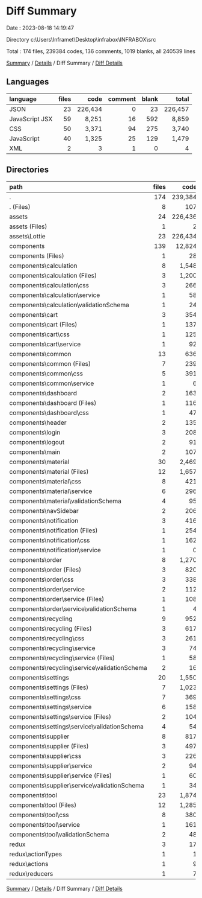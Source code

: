 # Diff Summary

Date : 2023-08-18 14:19:47

Directory c:\\Users\\Inframet\\Desktop\\infrabox\\INFRABOX\\src

Total : 174 files, 239384 codes, 136 comments, 1019 blanks, all 240539 lines

[Summary](results.md) / [Details](details.md) / Diff Summary / [Diff Details](diff-details.md)

## Languages

| language       | files |    code | comment | blank |   total |
| :------------- | ----: | ------: | ------: | ----: | ------: |
| JSON           |    23 | 226,434 |       0 |    23 | 226,457 |
| JavaScript JSX |    59 |   8,251 |      16 |   592 |   8,859 |
| CSS            |    50 |   3,371 |      94 |   275 |   3,740 |
| JavaScript     |    40 |   1,325 |      25 |   129 |   1,479 |
| XML            |     2 |       3 |       1 |     0 |       4 |

## Directories

| path                                             | files |    code | comment | blank |   total |
| :----------------------------------------------- | ----: | ------: | ------: | ----: | ------: |
| .                                                |   174 | 239,384 |     136 | 1,019 | 240,539 |
| . (Files)                                        |     8 |     107 |      19 |    16 |     142 |
| assets                                           |    24 | 226,436 |       1 |    23 | 226,460 |
| assets (Files)                                   |     1 |       2 |       1 |     0 |       3 |
| assets\\Lottie                                   |    23 | 226,434 |       0 |    23 | 226,457 |
| components                                       |   139 |  12,824 |     116 |   978 |  13,918 |
| components (Files)                               |     1 |      28 |       0 |     4 |      32 |
| components\\calculation                          |     8 |   1,548 |       8 |    82 |   1,638 |
| components\\calculation (Files)                  |     3 |   1,200 |       0 |    53 |   1,253 |
| components\\calculation\\css                     |     3 |     266 |       8 |    23 |     297 |
| components\\calculation\\service                 |     1 |      58 |       0 |     4 |      62 |
| components\\calculation\\validationSchema        |     1 |      24 |       0 |     2 |      26 |
| components\\cart                                 |     3 |     354 |       5 |    43 |     402 |
| components\\cart (Files)                         |     1 |     137 |       1 |    15 |     153 |
| components\\cart\\css                            |     1 |     125 |       4 |     6 |     135 |
| components\\cart\\service                        |     1 |      92 |       0 |    22 |     114 |
| components\\common                               |    13 |     636 |      12 |    47 |     695 |
| components\\common (Files)                       |     7 |     239 |       0 |    28 |     267 |
| components\\common\\css                          |     5 |     391 |      12 |    17 |     420 |
| components\\common\\service                      |     1 |       6 |       0 |     2 |       8 |
| components\\dashboard                            |     2 |     163 |       0 |    10 |     173 |
| components\\dashboard (Files)                    |     1 |     116 |       0 |     2 |     118 |
| components\\dashboard\\css                       |     1 |      47 |       0 |     8 |      55 |
| components\\header                               |     2 |     135 |       4 |    14 |     153 |
| components\\login                                |     3 |     208 |       5 |    12 |     225 |
| components\\logout                               |     2 |      91 |       4 |     7 |     102 |
| components\\main                                 |     2 |     107 |       4 |     7 |     118 |
| components\\material                             |    30 |   2,469 |      14 |   223 |   2,706 |
| components\\material (Files)                     |    12 |   1,657 |       5 |   149 |   1,811 |
| components\\material\\css                        |     8 |     421 |       8 |    49 |     478 |
| components\\material\\service                    |     6 |     296 |       0 |    14 |     310 |
| components\\material\\validationSchema           |     4 |      95 |       1 |    11 |     107 |
| components\\navSidebar                           |     2 |     206 |       7 |    17 |     230 |
| components\\notification                         |     3 |     416 |       4 |    23 |     443 |
| components\\notification (Files)                 |     1 |     254 |       0 |    15 |     269 |
| components\\notification\\css                    |     1 |     162 |       4 |     7 |     173 |
| components\\notification\\service                |     1 |       0 |       0 |     1 |       1 |
| components\\order                                |     8 |   1,270 |      14 |    88 |   1,372 |
| components\\order (Files)                        |     3 |     820 |       4 |    56 |     880 |
| components\\order\\css                           |     3 |     338 |       8 |    26 |     372 |
| components\\order\\service                       |     2 |     112 |       2 |     6 |     120 |
| components\\order\\service (Files)               |     1 |     108 |       2 |     4 |     114 |
| components\\order\\service\\validationSchema     |     1 |       4 |       0 |     2 |       6 |
| components\\recycling                            |     9 |     952 |       8 |    79 |   1,039 |
| components\\recycling (Files)                    |     3 |     617 |       0 |    51 |     668 |
| components\\recycling\\css                       |     3 |     261 |       8 |    20 |     289 |
| components\\recycling\\service                   |     3 |      74 |       0 |     8 |      82 |
| components\\recycling\\service (Files)           |     1 |      58 |       0 |     4 |      62 |
| components\\recycling\\service\\validationSchema |     2 |      16 |       0 |     4 |      20 |
| components\\settings                             |    20 |   1,550 |       5 |   101 |   1,656 |
| components\\settings (Files)                     |     7 |   1,023 |       0 |    54 |   1,077 |
| components\\settings\\css                        |     7 |     369 |       4 |    28 |     401 |
| components\\settings\\service                    |     6 |     158 |       1 |    19 |     178 |
| components\\settings\\service (Files)            |     2 |     104 |       1 |    11 |     116 |
| components\\settings\\service\\validationSchema  |     4 |      54 |       0 |     8 |      62 |
| components\\supplier                             |     8 |     817 |       5 |    58 |     880 |
| components\\supplier (Files)                     |     3 |     497 |       0 |    29 |     526 |
| components\\supplier\\css                        |     3 |     226 |       4 |    20 |     250 |
| components\\supplier\\service                    |     2 |      94 |       1 |     9 |     104 |
| components\\supplier\\service (Files)            |     1 |      60 |       0 |     4 |      64 |
| components\\supplier\\service\\validationSchema  |     1 |      34 |       1 |     5 |      40 |
| components\\tool                                 |    23 |   1,874 |      17 |   163 |   2,054 |
| components\\tool (Files)                         |    12 |   1,285 |       4 |   108 |   1,397 |
| components\\tool\\css                            |     8 |     380 |      12 |    40 |     432 |
| components\\tool\\service                        |     1 |     161 |       0 |     8 |     169 |
| components\\tool\\validationSchema               |     2 |      48 |       1 |     7 |      56 |
| redux                                            |     3 |      17 |       0 |     2 |      19 |
| redux\\actionTypes                               |     1 |       1 |       0 |     0 |       1 |
| redux\\actions                                   |     1 |       9 |       0 |     1 |      10 |
| redux\\reducers                                  |     1 |       7 |       0 |     1 |       8 |

[Summary](results.md) / [Details](details.md) / Diff Summary / [Diff Details](diff-details.md)
